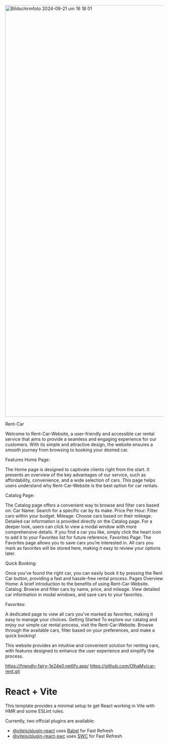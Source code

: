 
<img width="1303" alt="Bildschirmfoto 2024-09-21 um 16 18 01" src="https://github.com/user-attachments/assets/76e7bc3a-d5a7-4e09-83ce-83376ad13f53">

Rent-Car

Welcome to Rent-Car-Website, a user-friendly and accessible car rental service that aims to provide a seamless and engaging experience for our customers. With its simple and attractive design, the website ensures a smooth journey from browsing to booking your desired car.

Features
Home Page:

The Home page is designed to captivate clients right from the start. It presents an overview of the key advantages of our service, such as affordability, convenience, and a wide selection of cars. This page helps users understand why Rent-Car-Website is the best option for car rentals.


Catalog Page:

The Catalog page offers a convenient way to browse and filter cars based on:
Car Name: Search for a specific car by its make.
Price Per Hour: Filter cars within your budget.
Mileage: Choose cars based on their mileage.
Detailed car information is provided directly on the Catalog page. For a deeper look, users can click to view a modal window with more comprehensive details.
If you find a car you like, simply click the heart icon to add it to your Favorites list for future reference.
Favorites Page:
The Favorites page allows you to save cars you’re interested in. All cars you mark as favorites will be stored here, making it easy to review your options later.

Quick Booking:

Once you’ve found the right car, you can easily book it by pressing the Rent Car button, providing a fast and hassle-free rental process.
Pages Overview
Home: A brief introduction to the benefits of using Rent-Car-Website.
Catalog: Browse and filter cars by name, price, and mileage. View detailed car information in modal windows, and save cars to your favorites.

Favorites: 

A dedicated page to view all cars you've marked as favorites, making it easy to manage your choices.
Getting Started
To explore our catalog and enjoy our simple car rental process, visit the Rent-Car-Website. Browse through the available cars, filter based on your preferences, and make a quick booking!

This website provides an intuitive and convenient solution for renting cars, with features designed to enhance the user experience and simplify the process.

https://friendly-fairy-1e24e0.netlify.app/
https://github.com/OlhaMy/car-rent.git

# React + Vite

This template provides a minimal setup to get React working in Vite with HMR and some ESLint rules.

Currently, two official plugins are available:

- [@vitejs/plugin-react](https://github.com/vitejs/vite-plugin-react/blob/main/packages/plugin-react/README.md) uses [Babel](https://babeljs.io/) for Fast Refresh
- [@vitejs/plugin-react-swc](https://github.com/vitejs/vite-plugin-react-swc) uses [SWC](https://swc.rs/) for Fast Refresh
